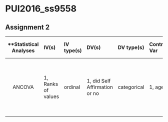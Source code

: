 # PUI2016_ss9558
## Assignment 2

| **Statistical Analyses	|  IV(s)  |  IV type(s) |  DV(s)  |  DV type(s)  |  Control Var | Control Var type  | Question to be answered | _H0_ | alpha | link to paper **| 
|:----------:|:----------|:------------|:-------------|:-------------|:------------|:------------- |:------------------|:----:|:-------:|:-------|
ANCOVA	| 1, Ranks of values | ordinal | 1, did Self Affirmation or no| categorical | 1, age | continuous (could also be categoridcal) | 	Do participants in self-affirmation rak  value significantly higher than control group | Ranks test groups <= Ranks control group | 0.05 | [Self-Affirmation Improves Problem-Solving under Stress]
